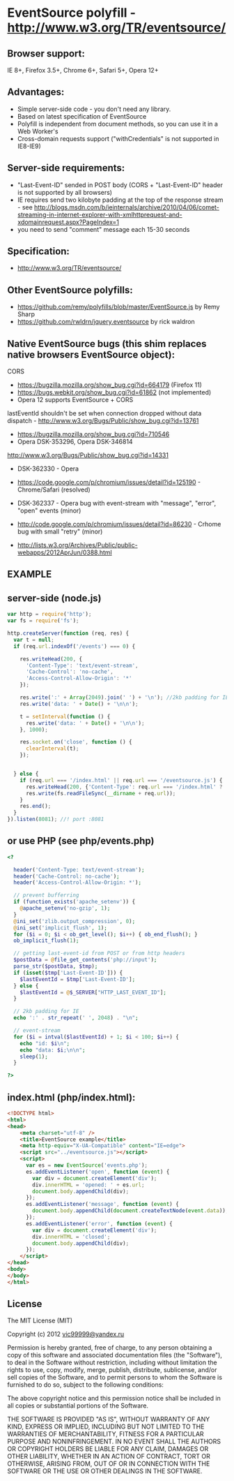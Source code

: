 EventSource polyfill - http://www.w3.org/TR/eventsource/
========================================================

  Browser support:
  ----------------

  IE 8+, Firefox 3.5+, Chrome 6+, Safari 5+, Opera 12+

  Advantages:
  -----------

  * Simple server-side code - you don't need any library.
  * Based on latest specification of EventSource
  * Polyfill is independent from document methods, so you can use it in a Web Worker's
  * Cross-domain requests support ("withCredentials" is not supported in IE8-IE9)

  Server-side requirements:
  -------------------------

  * "Last-Event-ID" sended in POST body (CORS + "Last-Event-ID" header is not supported by all browsers)
  * IE requires send two kilobyte padding at the top of the response stream - see http://blogs.msdn.com/b/ieinternals/archive/2010/04/06/comet-streaming-in-internet-explorer-with-xmlhttprequest-and-xdomainrequest.aspx?PageIndex=1
  * you need to send "comment" message each 15-30 seconds

  Specification:
  --------------

  * http://www.w3.org/TR/eventsource/

  Other EventSource polyfills:
  ----------------------------

  * https://github.com/remy/polyfills/blob/master/EventSource.js by Remy Sharp
  * https://github.com/rwldrn/jquery.eventsource by rick waldron

  Native EventSource bugs (this shim replaces native browsers EventSource object):
  --------------------------------------------------------------------------------
  CORS
  * https://bugzilla.mozilla.org/show_bug.cgi?id=664179 (Firefox 11)
  * https://bugs.webkit.org/show_bug.cgi?id=61862 (not implemented)
  * Opera 12 supports EventSource + CORS

  lastEventId shouldn't be set when connection dropped without data dispatch - http://www.w3.org/Bugs/Public/show_bug.cgi?id=13761
  * https://bugzilla.mozilla.org/show_bug.cgi?id=710546
  * Opera DSK-353296, Opera DSK-346814

  http://www.w3.org/Bugs/Public/show_bug.cgi?id=14331
  * DSK-362330 - Opera
  * https://code.google.com/p/chromium/issues/detail?id=125190 - Chrome/Safari (resolved)
  * DSK-362337 - Opera bug with event-stream with "message", "error", "open" events (minor)
  * http://code.google.com/p/chromium/issues/detail?id=86230 - Crhome bug with small "retry" (minor)

  * http://lists.w3.org/Archives/Public/public-webapps/2012AprJun/0388.html

EXAMPLE
-------



server-side (node.js)
---------------------

```javascript
var http = require('http');
var fs = require('fs');

http.createServer(function (req, res) {
  var t = null;
  if (req.url.indexOf('/events') === 0) {

    res.writeHead(200, {
      'Content-Type': 'text/event-stream',
      'Cache-Control': 'no-cache',
      'Access-Control-Allow-Origin': '*'
    });

    res.write(':' + Array(2049).join(' ') + '\n'); //2kb padding for IE
    res.write('data: ' + Date() + '\n\n');

    t = setInterval(function () {
      res.write('data: ' + Date() + '\n\n');
    }, 1000);

    res.socket.on('close', function () {
      clearInterval(t);
    });


  } else {
    if (req.url === '/index.html' || req.url === '/eventsource.js') {
      res.writeHead(200, {'Content-Type': req.url === '/index.html' ? 'text/html' : 'text/javascript'});
      res.write(fs.readFileSync(__dirname + req.url));
    }
    res.end();
  }
}).listen(8081); //! port :8081
```

or use PHP (see php/events.php)
-------------------------------
```php
<?

  header('Content-Type: text/event-stream');
  header('Cache-Control: no-cache');
  header('Access-Control-Allow-Origin: *');

  // prevent bufferring
  if (function_exists('apache_setenv')) {
    @apache_setenv('no-gzip', 1);
  }
  @ini_set('zlib.output_compression', 0);
  @ini_set('implicit_flush', 1);
  for ($i = 0; $i < ob_get_level(); $i++) { ob_end_flush(); }
  ob_implicit_flush(1);

  // getting last-event-id from POST or from http headers
  $postData = @file_get_contents('php://input');
  parse_str($postData, $tmp);
  if (isset($tmp['Last-Event-ID'])) {
    $lastEventId = $tmp['Last-Event-ID'];
  } else {
    $lastEventId = @$_SERVER["HTTP_LAST_EVENT_ID"];
  }

  // 2kb padding for IE
  echo ':' . str_repeat(' ', 2048) . "\n";

  // event-stream
  for ($i = intval($lastEventId) + 1; $i < 100; $i++) {
    echo "id: $i\n";
    echo "data: $i;\n\n";
    sleep(1);
  }

?>
```

index.html (php/index.html):
----------------------------
```html
<!DOCTYPE html>
<html>
<head>
    <meta charset="utf-8" />
    <title>EventSource example</title>
    <meta http-equiv="X-UA-Compatible" content="IE=edge">
    <script src="../eventsource.js"></script>
    <script>
      var es = new EventSource('events.php');
      es.addEventListener('open', function (event) {
        var div = document.createElement('div');
        div.innerHTML = 'opened: ' + es.url;
        document.body.appendChild(div);
      });
      es.addEventListener('message', function (event) {
        document.body.appendChild(document.createTextNode(event.data));
      });
      es.addEventListener('error', function (event) {
        var div = document.createElement('div');
        div.innerHTML = 'closed';
        document.body.appendChild(div);
      });
    </script>
</head>
<body>
</body>
</html>
```


License
-------
The MIT License (MIT)

Copyright (c) 2012 vic99999@yandex.ru

Permission is hereby granted, free of charge, to any person obtaining a copy of this software and associated documentation files (the "Software"), to deal in the Software without restriction, including without limitation the rights to use, copy, modify, merge, publish, distribute, sublicense, and/or sell copies of the Software, and to permit persons to whom the Software is furnished to do so, subject to the following conditions:

The above copyright notice and this permission notice shall be included in all copies or substantial portions of the Software.

THE SOFTWARE IS PROVIDED "AS IS", WITHOUT WARRANTY OF ANY KIND, EXPRESS OR IMPLIED, INCLUDING BUT NOT LIMITED TO THE WARRANTIES OF MERCHANTABILITY, FITNESS FOR A PARTICULAR PURPOSE AND NONINFRINGEMENT. IN NO EVENT SHALL THE AUTHORS OR COPYRIGHT HOLDERS BE LIABLE FOR ANY CLAIM, DAMAGES OR OTHER LIABILITY, WHETHER IN AN ACTION OF CONTRACT, TORT OR OTHERWISE, ARISING FROM, OUT OF OR IN CONNECTION WITH THE SOFTWARE OR THE USE OR OTHER DEALINGS IN THE SOFTWARE.
